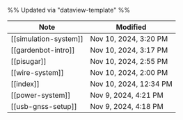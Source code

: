 %% Updated via "dataview-template" %% 

| Note                  | Modified               |
| --------------------- | ---------------------- |
| [[simulation-system]] | Nov 10, 2024, 3:20 PM  |
| [[gardenbot-intro]]   | Nov 10, 2024, 3:17 PM  |
| [[pisugar]]           | Nov 10, 2024, 2:55 PM  |
| [[wire-system]]       | Nov 10, 2024, 2:00 PM  |
| [[index]]             | Nov 10, 2024, 12:34 PM |
| [[power-system]]      | Nov 9, 2024, 4:21 PM   |
| [[usb-gnss-setup]]    | Nov 9, 2024, 4:18 PM   |

